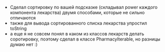 - Сделал сортировку по вашей подсказке (складывал power каждого компонента лекарства) двумя способами, которые не сильно отличаются
- также для вывода сортированного списка лекарства упростил toString
- а еще я не совсем понял в каком из классов лекарств делать соротировку, поэтому сделал в классе PharmacyIterable, но разницы думаю нет :)

